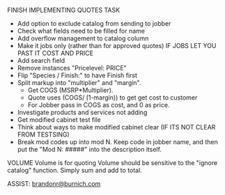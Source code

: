 FINISH IMPLEMENTING QUOTES TASK
- Add option to exclude catalog from sending to jobber
- Check what fields need to be filled for name 
- Add overflow management to catalog column
- Make it jobs only (rather than for approved quotes) IF JOBS LET YOU PAST IT COST AND PRICE 
- Add search field
- Remove instances "Pricelevel: PRICE" 
- Flip "Species / Finish:" to have Finish first
- Split markup into "multiplier" and "margin".
  - Get COGS (MSRP*Multiplier). 
  - Quote uses (COGS/ (1-margin)) to get get cost to customer  
  - For Jobber pass in COGS as cost, and 0 as price.
- Investigate products and services not adding
- Get modified cabinet test file
- Think about ways to make modified cabinet clear (IF ITS NOT CLEAR FROM TESTSING)
- Break mod codes up into mod N. Keep code in jobber name, and then put the "Mod N: #####" into the description itself.

VOLUME
Volume is for quoting
Volume should be sensitive to the "ignore catalog" function. Simply sum and add to total.

ASSIST:
brandonr@burnich.com

